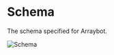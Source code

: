 # Schema

The schema specified for Arraybot.

![Schema](https://user-images.githubusercontent.com/16021050/120467556-94966500-c3a0-11eb-96f6-63108faf2a4f.png)
